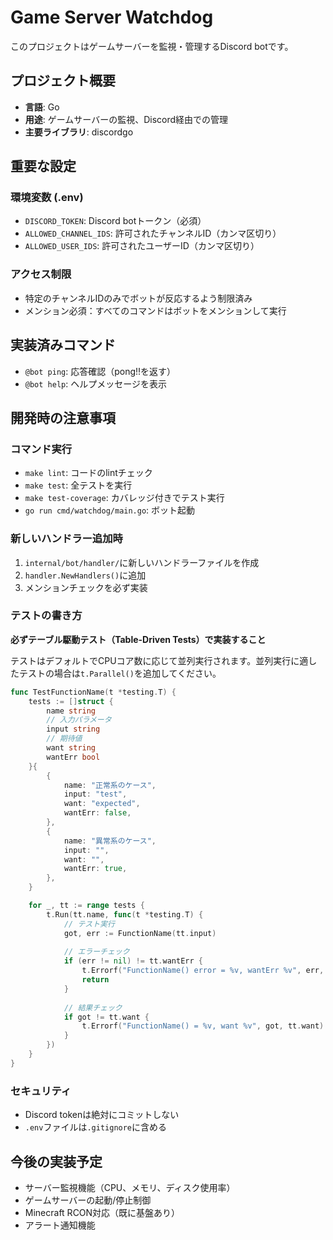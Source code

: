 # Game Server Watchdog

このプロジェクトはゲームサーバーを監視・管理するDiscord botです。

## プロジェクト概要

- **言語**: Go
- **用途**: ゲームサーバーの監視、Discord経由での管理
- **主要ライブラリ**: discordgo

## 重要な設定

### 環境変数 (.env)
- `DISCORD_TOKEN`: Discord botトークン（必須）
- `ALLOWED_CHANNEL_IDS`: 許可されたチャンネルID（カンマ区切り）
- `ALLOWED_USER_IDS`: 許可されたユーザーID（カンマ区切り）

### アクセス制限
- 特定のチャンネルIDのみでボットが反応するよう制限済み
- メンション必須：すべてのコマンドはボットをメンションして実行

## 実装済みコマンド

- `@bot ping`: 応答確認（pong!!を返す）
- `@bot help`: ヘルプメッセージを表示

## 開発時の注意事項

### コマンド実行
- `make lint`: コードのlintチェック
- `make test`: 全テストを実行
- `make test-coverage`: カバレッジ付きでテスト実行
- `go run cmd/watchdog/main.go`: ボット起動

### 新しいハンドラー追加時
1. `internal/bot/handler/`に新しいハンドラーファイルを作成
2. `handler.NewHandlers()`に追加
3. メンションチェックを必ず実装

### テストの書き方

**必ずテーブル駆動テスト（Table-Driven Tests）で実装すること**

テストはデフォルトでCPUコア数に応じて並列実行されます。並列実行に適したテストの場合は`t.Parallel()`を追加してください。

```go
func TestFunctionName(t *testing.T) {
    tests := []struct {
        name string
        // 入力パラメータ
        input string
        // 期待値
        want string
        wantErr bool
    }{
        {
            name: "正常系のケース",
            input: "test",
            want: "expected",
            wantErr: false,
        },
        {
            name: "異常系のケース",
            input: "",
            want: "",
            wantErr: true,
        },
    }

    for _, tt := range tests {
        t.Run(tt.name, func(t *testing.T) {
            // テスト実行
            got, err := FunctionName(tt.input)
            
            // エラーチェック
            if (err != nil) != tt.wantErr {
                t.Errorf("FunctionName() error = %v, wantErr %v", err, tt.wantErr)
                return
            }
            
            // 結果チェック
            if got != tt.want {
                t.Errorf("FunctionName() = %v, want %v", got, tt.want)
            }
        })
    }
}
```

### セキュリティ
- Discord tokenは絶対にコミットしない
- `.env`ファイルは`.gitignore`に含める

## 今後の実装予定
- サーバー監視機能（CPU、メモリ、ディスク使用率）
- ゲームサーバーの起動/停止制御
- Minecraft RCON対応（既に基盤あり）
- アラート通知機能